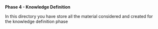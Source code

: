 __Phase 4 - Knowledge Definition__

In this directory you have store all the material considered and created for the knowledge definition phase
